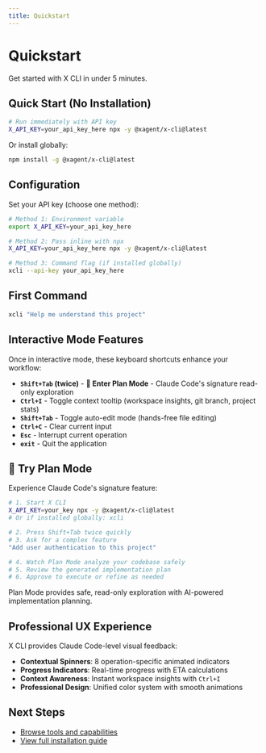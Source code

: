 ```yaml
---
title: Quickstart
---
```


# Quickstart

Get started with X CLI in under 5 minutes.

## Quick Start (No Installation)

```bash
# Run immediately with API key
X_API_KEY=your_api_key_here npx -y @xagent/x-cli@latest
```

Or install globally:

```bash
npm install -g @xagent/x-cli@latest
```

## Configuration

Set your API key (choose one method):

```bash
# Method 1: Environment variable
export X_API_KEY=your_api_key_here

# Method 2: Pass inline with npx
X_API_KEY=your_api_key_here npx -y @xagent/x-cli@latest

# Method 3: Command flag (if installed globally)
xcli --api-key your_api_key_here
```

## First Command

```bash
xcli "Help me understand this project"
```

## Interactive Mode Features

Once in interactive mode, these keyboard shortcuts enhance your workflow:

- **`Shift+Tab` (twice)** - **🎯 Enter Plan Mode** - Claude Code's signature read-only exploration
- **`Ctrl+I`** - Toggle context tooltip (workspace insights, git branch, project stats)
- **`Shift+Tab`** - Toggle auto-edit mode (hands-free file editing)
- **`Ctrl+C`** - Clear current input
- **`Esc`** - Interrupt current operation
- **`exit`** - Quit the application

## 🎯 Try Plan Mode

Experience Claude Code's signature feature:

```bash
# 1. Start X CLI
X_API_KEY=your_key npx -y @xagent/x-cli@latest
# Or if installed globally: xcli

# 2. Press Shift+Tab twice quickly
# 3. Ask for a complex feature
"Add user authentication to this project"

# 4. Watch Plan Mode analyze your codebase safely
# 5. Review the generated implementation plan
# 6. Approve to execute or refine as needed
```

Plan Mode provides safe, read-only exploration with AI-powered implementation planning.

## Professional UX Experience

X CLI provides Claude Code-level visual feedback:

- **Contextual Spinners**: 8 operation-specific animated indicators
- **Progress Indicators**: Real-time progress with ETA calculations
- **Context Awareness**: Instant workspace insights with `Ctrl+I`
- **Professional Design**: Unified color system with smooth animations

## Next Steps

- [Browse tools and capabilities](../architecture/overview)
- [View full installation guide](./installation)
